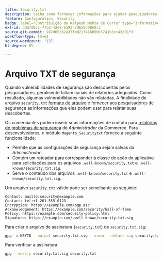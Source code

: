 ```yaml
---
title: Security.txt
description: Saiba como fornecer informações para ajudar pesquisadores de segurança a relatar vulnerabilidades.
feature: Configuration, Security
badge: label="Contribuição de Kalpesh Mehta de Corra" type="Informative" url="https://solutionpartners.adobe.com/s/directory/detail/corra" tooltip="Kalpesh Mehta"
exl-id: ddafd03c-77b2-42e8-b593-7d655d08e9c3
source-git-commit: 987d65b52437fbd21f41600bb5741b3cc43d01f3
workflow-type: tm+mt
source-wordcount: '137'
ht-degree: 0%

---
```


# Arquivo TXT de segurança

Quando vulnerabilidades de segurança são descobertas pelos pesquisadores, geralmente faltam canais de relatórios adequados. Como resultado, algumas vulnerabilidades não são relatadas. A finalidade do arquivo `security.txt` [formato de arquivo](https://datatracker.ietf.org/doc/html/draft-foudil-securitytxt-09) é fornecer aos pesquisadores de segurança as informações que eles podem usar para relatar suas descobertas.

Os comerciantes podem inserir suas informações de contato para [relatórios de problemas de segurança](https://experienceleague.adobe.com/pt-br/docs/commerce-admin/systems/security/security-issue-reporting) do _Administrador_ da Commerce. Para desenvolvedores, o módulo `Magento_Securitytxt` fornece a seguinte funcionalidade:

- Permite que as configurações de segurança sejam salvas do _Administrador_.
- Contém um roteador para corresponder à classe de ação do aplicativo para solicitações para os arquivos `.well-known/security.txt` e `.well-known/security.txt.sig`.
- Serve o conteúdo dos arquivos `.well-known/security.txt` e `.well-known/security.txt.sig`.

Um arquivo `security.txt` válido pode ser semelhante ao seguinte:

```text
Contact: mailto:security@example.com
Contact: tel:+1-201-555-0123
Encryption: https://example.com/pgp.asc
Acknowledgement: https://example.com/security/hall-of-fame
Policy: https://example.com/security-policy.html
Signature: https://example.com/.well-known/security.txt.sig
```

Para criar o arquivo de assinatura (`security.txt`) de `security.txt.sig`:

```bash
gpg -u KEYID --output security.txt.sig --armor --detach-sig security.txt
```

Para verificar a assinatura:

```bash
gpg --verify security.txt.sig security.txt
```
